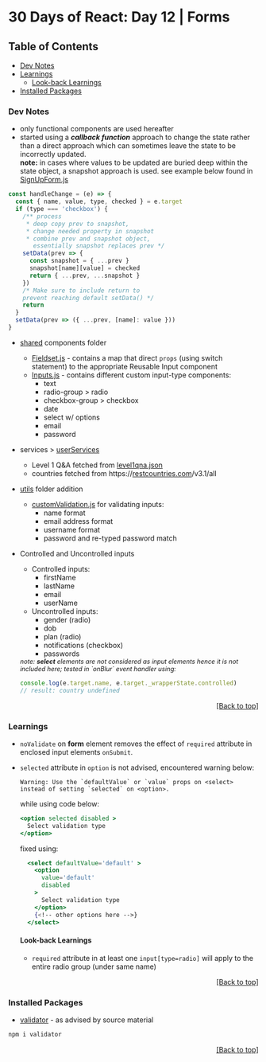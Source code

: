 <div id="top"></div>

<!-- omit in toc -->
# 30 Days of React: Day 12 | Forms


<!-- omit in toc -->
## Table of Contents
- [Dev Notes](#dev-notes)
- [Learnings](#learnings)
  - [Look-back Learnings](#look-back-learnings)
- [Installed Packages](#installed-packages)


### Dev Notes
<!-- * Folder Structure here -->
* only functional components are used hereafter
* started using a ***callback function*** approach to change the state rather than a direct approach which can sometimes leave the state to be incorrectly updated. <br/>**note:** in cases where values to be updated are buried deep within the state object, a snapshot approach is used. see example below found in [SignUpForm.js](./src//Level2/_Level2Custom/__SignUpForm/SignUpForm.js)
```javascript
const handleChange = (e) => {
  const { name, value, type, checked } = e.target
  if (type === 'checkbox') {
    /** process
     * deep copy prev to snapshot,
     * change needed property in snapshot
     * combine prev and snapshot object,
       essentially snapshot replaces prev */
    setData(prev => {
      const snapshot = { ...prev }
      snapshot[name][value] = checked
      return { ...prev, ...snapshot }
    })
    /* Make sure to include return to
    prevent reaching default setData() */
    return
  }
  setData(prev => ({ ...prev, [name]: value }))
}
```
* [shared](./src/shared/) components folder
  * [Fieldset.js](./src/shared/Fieldset.js) - contains a map that direct `props` (using switch statement) to the appropriate Reusable Input component
  * [Inputs.js](./src/shared/Inputs.js) - contains different custom input-type components:
    * text
    * radio-group > radio
    * checkbox-group > checkbox
    * date
    * select w/ options
    * email
    * password
* services > [userServices](./src/services/userServices.js)
  * Level 1 Q&A fetched from [level1qna.json](./public/data/level1qna.json)
  * countries fetched from https://[restcountries.com](https://restcountries.com)/v3.1/all
* [utils](./src/utils/) folder addition
  * [customValidation.js](./src/utils/customValidation.js) for validating inputs:
    * name format
    * email address format
    * username format
    * password and re-typed password match
* Controlled and Uncontrolled inputs
  * Controlled inputs:
    * firstName
    * lastName
    * email
    * userName
  * Uncontrolled inputs:
    * gender (radio)
    * dob
    * plan (radio)
    * notifications (checkbox)
    * passwords

  <small style="font-size: 0.9em; font-style: italic;">
    note: <em style="font-weight: bold;">select</em> elements are not considered as input elements hence it is not included here; tested in `onBlur` event handler using:
  </small>

  ```javascript
  console.log(e.target.name, e.target._wrapperState.controlled)
  // result: country undefined
  ```

<div align="right"><a href="#top">[Back to top]</a></div>

### Learnings
* `noValidate` on **form** element removes the effect of `required` attribute in enclosed input elements `onSubmit`.
* `selected` attribute in `option` is not advised, encountered warning below:
  ```console
  Warning: Use the `defaultValue` or `value` props on <select> instead of setting `selected` on <option>.
  ```
  while using code below:
  ```jsx
  <option selected disabled >
    Select validation type
  </option>
  ```
  fixed using:
  ```jsx
    <select defaultValue='default' >
      <option
        value='default'
        disabled
      >
        Select validation type
      </option>
      {<!-- other options here -->}
    </select>
  ```

  #### Look-back Learnings
  * `required` attribute in at least one `input[type=radio]` will apply to the entire radio group (under same name)

<div align="right"><a href="#top">[Back to top]</a></div>

### Installed Packages
* [validator](https://github.com/validatorjs/validator.js#validators) - as advised by source material
```bash
npm i validator
```

<div align="right"><a href="#top">[Back to top]</a></div>
